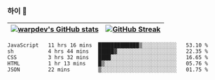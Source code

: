 
### 하이 👋
[![warpdev's GitHub stats](https://github-readme-stats.vercel.app/api?username=warpdev&show_icons=true&theme=vue-dark)](#) |[![GitHub Streak](https://github-readme-streak-stats.herokuapp.com/?user=warpdev&theme=dark)](#)
--- | --- |
<!--START_SECTION:waka-->
```text
JavaScript   11 hrs 16 mins  █████████████▒░░░░░░░░░░░   53.10 % 
sh           4 hrs 44 mins   █████▓░░░░░░░░░░░░░░░░░░░   22.35 % 
CSS          3 hrs 32 mins   ████░░░░░░░░░░░░░░░░░░░░░   16.65 % 
HTML         1 hr 13 mins    █▒░░░░░░░░░░░░░░░░░░░░░░░   05.76 % 
JSON         22 mins         ▒░░░░░░░░░░░░░░░░░░░░░░░░   01.75 % 
```
<!--END_SECTION:waka-->

<!--
**warpdev/warpdev** is a ✨ _special_ ✨ repository because its `README.md` (this file) appears on your GitHub profile.

Here are some ideas to get you started:

- 🔭 I’m currently working on ...
- 🌱 I’m currently learning ...
- 👯 I’m looking to collaborate on ...
- 🤔 I’m looking for help with ...
- 💬 Ask me about ...
- 📫 How to reach me: ...
- 😄 Pronouns: ...
- ⚡ Fun fact: ...
-->
